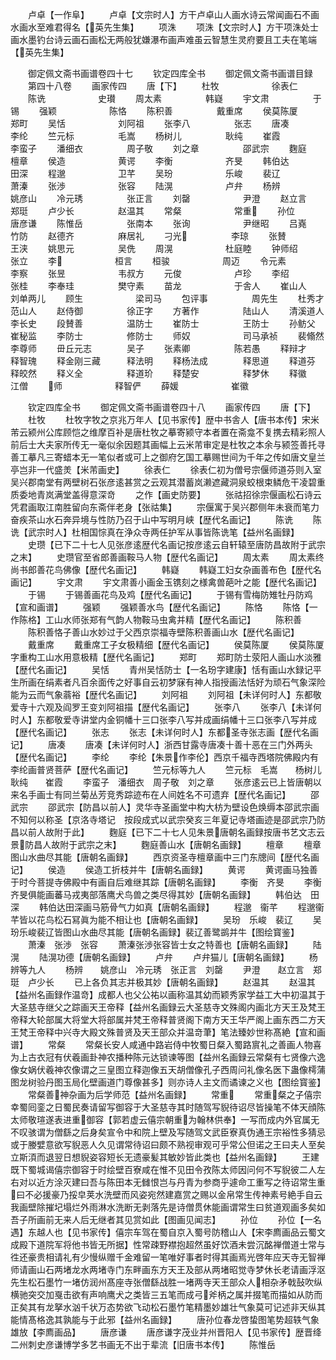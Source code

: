 <!-- { "loadSidebar": true } -->
　　卢卓【一作阜】
　　卢卓【文宗时人】方干卢卓山人画水诗云常闻画石不画水画水至难君得名【英先生集】
　　项洙
　　项洙【文宗时人】方干项洙处士画水墨钓台诗云画石画松无两般犹嫌瀑布画声难虽云智慧生灵府要且工夫在笔端【英先生集】

　　御定佩文斋书画谱卷四十七
　　钦定四库全书
　　御定佩文斋书画谱目録
　　第四十八卷
　　画家传四
　　唐【下】
　　杜牧　　　　　　徐表仁
　　陈诜　　　　　　史瓉
　　周太素　　　　　韩嶷
　　宇文肃　　　　　于锡
　　强颖　　　　　　陈恪
　　陈积善　　　　　戴重席
　　侯莫陈厦　　　　郑町
　　吴恬　　　　　　刘阿祖
　　张李八　　　　　张志
　　唐凑　　　　　　李纶
　　竺元标　　　　　毛嵩
　　杨树儿　　　　　耿纯
　　崔霞　　　　　　李蛮子
　　潘细衣　　　　　周子敬
　　刘之章　　　　　邵武宗
　　麴庭　　　　　　檀章
　　侯造　　　　　　黄谔
　　李衡　　　　　　齐旻
　　韩伯达　　　　　田深
　　程邈　　　　　　卫芊
　　吴玢　　　　　　乐峻
　　裴辽　　　　　　萧溱
　　张渉　　　　　　张容
　　陆滉　　　　　　卢弁
　　杨辨　　　　　　姚彦山
　　冷元琇　　　　　张正言
　　刘罄　　　　　　尹澄
　　赵立言　　　　　郑珽
　　卢少长　　　　　赵温其
　　常粲　　　　　　常重
　　孙位　　　　　　唐彦谦
　　陈惟岳　　　　　张南本
　　张询　　　　　　尹继昭
　　吕嶤　　　　　　竹防
　　赵德齐　　　　　麻居礼
　　刁光　　　　　李琼
　　张賛　　　　　　王浃
　　姚思元　　　　　吴侁
　　周滉　　　　　　杜庭睦
　　钟师绍　　　　　张立
　　李　　　　　　桓言
　　桓骏　　　　　　周迈
　　令元素　　　　　李察
　　张昱　　　　　　韦叔方
　　元俊　　　　　　卢珍
　　李绍　　　　　　张桂
　　李奉珪　　　　　樊守素
　　苗龙　　　　　　于舎人
　　崔山人　　　　　刘单两儿
　　顾生　　　　　　梁司马
　　包评事　　　　　周先生
　　杜秀才　　　　　范山人
　　赵侍御　　　　　徐正字
　　方著作　　　　　陆山人
　　清溪道人　　　　李长史
　　段賛善　　　　　温防士
　　崔防士　　　　　王防士
　　孙鲂父　　　　　崔秘监
　　李防士　　　　　修防士
　　师奴　　　　　　司马承祯
　　裴翛然　　　　　李尊师
　　毌丘元志　　　　吴子
　　张素卿　　　　　陈若愚
　　释辩才　　　　　释智瑰
　　释金刚三藏　　　释法明
　　释杨法成　　　　释思道
　　释道芬　　　　　释皎然
　　释义全　　　　　释道玠
　　释楚安　　　　　释梦休
　　释徽　　　　　　江僧
　　师　　　　　　释智俨
　　薛媛　　　　　　崔徽

　　钦定四库全书
　　御定佩文斋书画谱卷四十八
　　画家传四
　　唐【下】
　　杜牧
　　杜牧字牧之京兆万年人【见书家传】歴中书舎人【唐书本传】宋米芾云颍州公库顾恺之维摩百补是唐杜牧之摹寄颍守本者置在斋龛不复携去精彩照人前后士大夫家所传无一毫似余因题其画幅上云米芾审定是杜牧之本余与颍签善托寻善工摹凡三寄蜡本无一笔似者或可上之御府乞国工摹赐世间为千年之传如唐文皇兰亭岂非一代盛羙【米芾画史】
　　徐表仁
　　徐表仁初为僧号宗偃师道芬则入室吴兴郡南堂有两壁树石张彦逺甚赏之云观其潜蓄岚濑遮藏洞泉蛟根束鳞危干凌碧重质委地青岚满堂盖得意深竒
　　之作【画史防要】
　　张祜招徐宗偃画松石诗云凭君画取江南胜留向东斋伴老身【张祜集】
　　宗偃寓于吴兴郡侧年未衰而笔力奋疾茶山水石奔异境与性防乃召于山中写明月峡【歴代名画记】
　　陈诜
　　陈诜【武宗时人】杜相国悰真在浄众寺两任护军从事皆陈诜笔【益州名画録】
　　史瓒【已下二十七人见张彦逺歴代名画记按彦逺云自轩辕至唐防昌故附于武宗之末】
　　史瓒官至省郎善画鞍马人物【歴代名画记】
　　周太素
　　周太素终尚书郎善花鸟佛像【歴代名画记】
　　韩嶷
　　韩嶷工妇女杂画善布色【歴代名画记】
　　宇文肃
　　宇文肃善小画金玉镌刻之様禽兽葩叶之能【歴代名画记】
　　于锡
　　于锡善画花鸟及鸡【歴代名画记】
　　于锡有雪梅防雉牡丹防鸡【宣和画谱】
　　强颖
　　强颖善水鸟【歴代名画记】
　　陈恪
　　陈恪【一作陈格】工山水师张郑有气韵人物鞍马虫禽并精【歴代名画记】
　　陈积善
　　陈积善恪子善山水妙过于父西京崇福寺壁陈积善画山水【歴代名画记】
　　戴重席
　　戴重席工子女极精细【歴代名画记】
　　侯莫陈厦
　　侯莫陈厦字重构工山水用意极精【歴代名画记】
　　郑町
　　郑町防士荥阳人画山水淡雅【歴代名画记】
　　吴恬
　　青州吴恬防士【一名玢字建康】恬有画山水録记平生所画在绢素者凡百余面传之好事自云初梦寐有神人指授画法恬好为顽石气象深险能为云而气象蓊裕【歴代名画记】
　　刘阿祖
　　刘阿祖【未详何时人】东都敬爱寺十六观及阎罗王变刘阿祖描【歴代名画记】
　　张李八
　　张李八【未详何时人】东都敬爱寺讲堂内金铜幡十三口张李八写并成画绢幡十三口张李八写并成【歴代名画记】
　　张志
　　张志【未详何时人】东都圣寺张志画【歴代名画记】
　　唐凑
　　唐凑【未详何时人】浙西甘露寺唐凑十善十恶在三门外两头【歴代名画记】
　　李纶
　　李纶【朱景作李伦】西京千福寺西塔院佛殿内有李纶画普贤菩萨【歴代名画记】
　　竺元标等九人
　　竺元标　毛嵩　　杨树儿　耿纯　　崔霞
　　李蛮子　潘细衣　周子敬　刘之章
　　张彦逺云已上皆唐朝以来名手画士有同兰菊丛芳竞秀踪迹布在人间姓名不可遗弃【歴代名画记】
　　邵武宗
　　邵武宗【防昌以前人】灵华寺圣画堂中构大枋为壁设色焕缛本邵武宗画不知何以称圣【京洛寺塔记　按段成式以武宗癸亥三年夏记寺塔画迹是邵武宗乃防昌以前人故附于此】
　　麴庭【已下二十七人见朱景唐朝名画録按唐书艺文志云景防昌人故附于武宗之末】
　　麴庭善山水【唐朝名画録】
　　檀章
　　檀章图山水曲尽其能【唐朝名画録】
　　西京资圣寺檀章画中三门东牕间【歴代名画记】
　　侯造
　　侯造工折枝并牛【唐朝名画録】
　　黄谔
　　黄谔画马独善于时今菩提寺佛殿中有画自后难继其踪【唐朝名画録】
　　李衡　齐旻
　　李衡齐旻俱能画蕃马戎夷部落鹰犬鸟兽之类尽得其妙【唐朝名画録】
　　韩伯达　田深
　　韩伯达田深画马筋骨气力如真【唐朝名画録】
　　程邈　衞芊
　　程邈衞芊皆以花鸟松石冩眞为能不相让也【唐朝名画録】
　　吴玢　乐峻　裴辽
　　吴玢乐峻裴辽皆图山水曲尽其能【唐朝名画録】裴辽善鹭鹚并牛【图绘寳鉴】
　　萧溱　张渉　张容
　　萧溱张渉张容皆士女之特善也【唐朝名画録】
　　陆滉
　　陆滉功德【唐朝名画録】
　　卢弁
　　卢弁猫儿【唐朝名画録】
　　杨辨等九人
　　杨辨　　姚彦山　冷元琇　张正言　刘罄
　　尹澄　　赵立言　郑珽　卢少长
　　已上各负其志并极其妙【唐朝名画録】
　　赵温其
　　赵温其【益州名画録作温竒】成都人也父公祐以画称温其幼而颖秀家学益工大中初温其于大圣慈寺继父之踪画天王帝释【益州名画録云大圣慈寺文殊阁内画北方天王及梵王帝释大轮部属大将堂大将部属并梵王帝释普贤阁下南方天王华严阁上画东西二方天王梵王帝释中兴寺大殿文殊普贤及天王部众并温竒茟】笔法臻妙世称髙絶【宣和画谱】
　　常粲
　　常粲长安人咸通中路岩侍中牧蜀日粲入蜀路賔礼之善画人物喜为上古衣冠有伏羲画卦神农播种陈元达锁谏等图【益州名画録云常粲有七贤像六逸像女娲伏羲神农像谓之三皇图立释迦像五天胡僧像孔子西周问礼像名医下蛊像樗蒲图龙树验丹图玉局化壁画道门尊像甚多】则亦诗人主文而谲谏之义也【图绘寳鉴】
　　常粲善神杂画为后学师范【益州名画録】
　　常重
　　常重粲之子僖宗幸蜀囘銮之日蜀民奏请留写御容于大圣慈寺其时随驾写貎待诏尽皆操笔不体天顔陈太师敬瑄遂表进重御容【郭若虚云僖宗朝重为翰林供奉】一写而成内外官属无不叹骇谓为僧繇之后身矣宣令中和院上壁及写随驾文武臣寮真伪通王宗裕性多猜忌或于媵嬖意欲写貎恶人久见谓常待诏曰颇不熟视审观可乎常公但诺之王曰夫人至矣立斯湏而退翌日想貎姿容短长无遗豪髪其敏妙皆此类也【益州名画録】
　　王建既下蜀城谒僖宗御容于时绘壁百寮咸在惟不见田令孜陈太师因问何不写貎彼二人左右对以近方涂灭建曰吾与陈田本无雠恨岂与丹青为参商乎遽命工重写之待诏常生重曰不必援豪乃挼皁荚水洗壁而风姿宛然建嘉赏之赐以金帛常生传神素号絶手自云我画壁除摧圮塌烂外雨淋水洗断无剥落先是诗僧贯休能画谓常生曰贫道观画多矣如吾子所画前无来人后无继者其见赏如此【图画见闻志】
　　孙位
　　孙位【一名遇】东越人也【见书家传】僖宗车驾在蜀自京入蜀号防稽山人【宋李廌画品云蜀文成殿下道院军将他书皆无所据】性常疎野襟抱超然虽好饮酒未尝沉酩禅僧道士常与徃还豪贵相请礼有少慢纵赠千金难留一笔唯好事者时得其画焉光啓年应天寺无智禅师请画山石两堵龙水两堵寺门东畔画东方天王及部从两堵昭觉寺梦休长老请画浮沤先生松石墨竹一堵仿润州髙座寺张僧繇战胜一堵两寺天王部众人相杂矛戟鼔吹纵横驰突交加戛击欲有声响鹰犬之类皆三五笔而成弓斧柄之属并掇笔而描如从防而正矣其有龙拏水汹千状万态势欲飞动松石墨竹笔精墨妙雄壮气象莫可记述非天纵其能情髙格逸其孰能与于此邪【益州名画録】
　　唐孙位春龙啓蛰图笔势超轶气象雄放【李廌画品】
　　唐彦谦
　　唐彦谦字茂业并州晋阳人【见书家传】歴晋绛二州刺史彦谦博学多艺书画无不出于辈流【旧唐书本传】
　　陈惟岳
